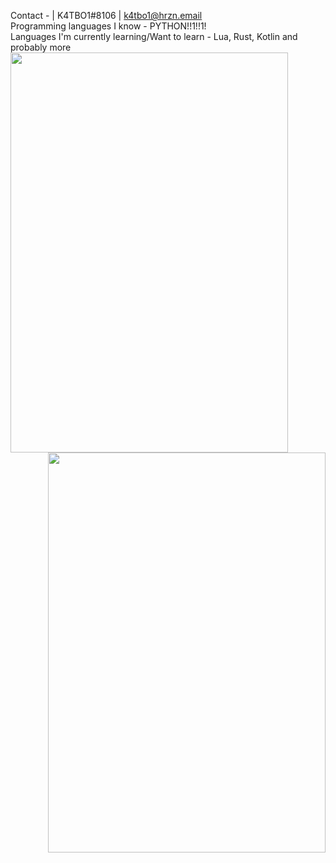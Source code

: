 Contact - | K4TBO1#8106 | k4tbo1@hrzn.email <br>
Programming languages I know - PYTHON!!1!!1! <br>
Languages I'm currently learning/Want to learn - Lua, Rust, Kotlin and probably more <br>
<img align="left" width="444" height="640" src="oh-the-misery-eggcat.gif">
<img align="right" width="444" height="640" src="everybody-wants.gif">
